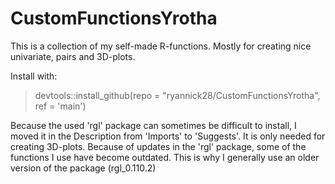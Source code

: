 # CustomFunctionsYrotha

This is a collection of my self-made R-functions. Mostly for creating nice univariate, pairs and 3D-plots.

Install with:
> devtools::install_github(repo = "ryannick28/CustomFunctionsYrotha", ref = 'main')

Because the used 'rgl' package can sometimes be difficult to install, I moved it in the Description from 'Imports' to 'Suggests'. It is only needed for creating 3D-plots. Because of updates in the 'rgl' package, some of the functions I use  have become outdated. This is why I generally use an older version of the package (rgl_0.110.2)
